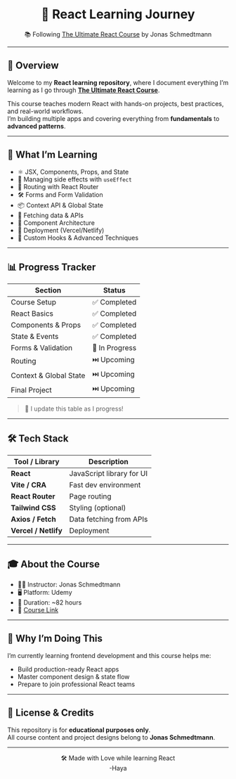 
<h1 align="center">🚀 React Learning Journey</h1>
<p align="center">
  📚 Following <a href="https://www.udemy.com/course/the-ultimate-react-course/?couponCode=25BBPMXINACTIVE">The Ultimate React Course</a> by Jonas Schmedtmann
</p>

---

## 📌 Overview

Welcome to my **React learning repository**, where I document everything I’m learning as I go through [**The Ultimate React Course**](https://www.udemy.com/course/the-ultimate-react-course/?couponCode=25BBPMXINACTIVE).

This course teaches modern React with hands-on projects, best practices, and real-world workflows.  
I’m building multiple apps and covering everything from **fundamentals** to **advanced patterns**.

---

## 🎯 What I’m Learning

- ⚛️ JSX, Components, Props, and State
- 🧠 Managing side effects with `useEffect`
- 🧩 Routing with React Router
- 🛠️ Forms and Form Validation
- 📦 Context API & Global State
- 📡 Fetching data & APIs
- 🧱 Component Architecture
- 🚀 Deployment (Vercel/Netlify)
- 🔁 Custom Hooks & Advanced Techniques

---

## 📊 Progress Tracker

| Section                          | Status        |
|----------------------------------|---------------|
| Course Setup                     | ✅ Completed   |
| React Basics                     | ✅ Completed   |
| Components & Props               | ✅ Completed   |
| State & Events                   | ✅ Completed   |
| Forms & Validation               | 🔄 In Progress |
| Routing                          | ⏭️ Upcoming    |
| Context & Global State           | ⏭️ Upcoming    |
| Final Project                    | ⏭️ Upcoming    |

> 🧩 I update this table as I progress!

---

## 🛠️ Tech Stack

| Tool / Library      | Description                       |
|---------------------|-----------------------------------|
| **React**           | JavaScript library for UI         |
| **Vite / CRA**      | Fast dev environment              |
| **React Router**    | Page routing                      |
| **Tailwind CSS**    | Styling (optional)                |
| **Axios / Fetch**   | Data fetching from APIs           |
| **Vercel / Netlify**| Deployment                        |

---

## 🎓 About the Course

- 👨‍🏫 Instructor: Jonas Schmedtmann  
- 🖥️ Platform: Udemy  
- 📅 Duration: ~82 hours  
- 🔗 [Course Link](https://www.udemy.com/course/the-ultimate-react-course/?couponCode=25BBPMXINACTIVE)

---

## 🧠 Why I’m Doing This

I’m currently learning frontend development and this course helps me:

- Build production-ready React apps  
- Master component design & state flow  
- Prepare to join professional React teams  

---

## 📜 License & Credits

This repository is for **educational purposes only**.  
All course content and project designs belong to **Jonas Schmedtmann**.

---

<p align="center">
  🛠️ Made with Love while learning React
  <br>
  -Haya
</p>

